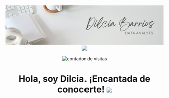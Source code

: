 

<div id="header" align="center">
  <img decoding="async" src="https://github.com/dilciabarrios/dilciabarrios/blob/main/banner_dilcia.png" width="800"/>
</div>

<div align="center">
  <a href="https://www.linkedin.com/in/dilciabarriosc/">
    <img src="https://img.shields.io/badge/LinkedIn-0077B5?style=for-the-badge&logo=linkedin&logoColor=white"/>
  </a>
</div>

<p align="center">
  <img src="https://komarev.com/ghpvc/?username=dilciabarrios&label=Visitas&color=blue&style=flat" alt="contador de visitas" />
</p>

<div align="center">
  <h1>
    Hola, soy Dilcia. ¡Encantada de conocerte!
    <img decoding="async" src="https://media.giphy.com/media/hvRJCLFzcasrR4ia7z/giphy.gif" width="30px"/>
  </h1>
</div>
